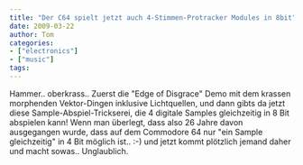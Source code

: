 ```yaml
---
title: "Der C64 spielt jetzt auch 4-Stimmen-Protracker Modules in 8bit"
date: 2009-03-22
author: Tom
categories:
- ["electronics"]
- ["music"]
tags:
---
```

Hammer.. oberkrass.. Zuerst die "Edge of Disgrace" Demo mit dem krassen morphenden Vektor-Dingen inklusive Lichtquellen, und dann gibts da jetzt diese Sample-Abspiel-Trickserei, die 4 digitale Samples gleichzeitig in 8 Bit abspielen kann! Wenn man überlegt, dass also 26 Jahre davon ausgegangen wurde, dass auf dem Commodore 64 nur "ein Sample gleichzeitig" in 4 Bit möglich ist.. :-) und jetzt kommt plötzlich jemand daher und macht sowas.. Unglaublich.

<object width="425" height="344" data="http://www.youtube.com/v/Y6mXLxUZvzg&amp;hl=de&amp;fs=1" type="application/x-shockwave-flash"><param name="allowFullScreen" value="true" /><param name="allowscriptaccess" value="always" /><param name="src" value="http://www.youtube.com/v/Y6mXLxUZvzg&amp;hl=de&amp;fs=1" /><param name="allowfullscreen" value="true" /></object>